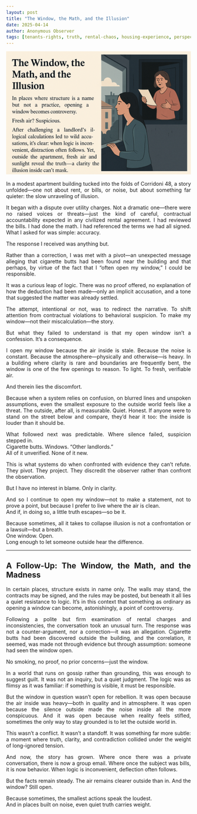 ```yaml
---
layout: post
title: "The Window, the Math, and the Illusion"
date: 2025-04-14
author: Anonymous Observer
tags: [tenants-rights, truth, rental-chaos, housing-experience, perspective]
---
```


![The Window, the Math, and the Madness](/images/F016B3F2-A015-4A3C-BC4B-E8E4032BF288.png)

<div align="justify">

In a modest apartment building tucked into the folds of Corridoni 48, a story unfolded—one not about rent, or bills, or noise, but about something far quieter: the slow unraveling of illusion.

It began with a dispute over utility charges. Not a dramatic one—there were no raised voices or threats—just the kind of careful, contractual accountability expected in any civilized rental agreement. I had reviewed the bills. I had done the math. I had referenced the terms we had all signed. What I asked for was simple: accuracy.

The response I received was anything but.

Rather than a correction, I was met with a pivot—an unexpected message alleging that cigarette butts had been found near the building and that perhaps, by virtue of the fact that I “often open my window,” I could be responsible.

It was a curious leap of logic. There was no proof offered, no explanation of how the deduction had been made—only an implicit accusation, and a tone that suggested the matter was already settled.

The attempt, intentional or not, was to redirect the narrative. To shift attention from contractual violations to behavioral suspicion. To make my window—not their miscalculation—the story.

But what they failed to understand is that my open window isn’t a confession. It’s a consequence.

I open my window because the air inside is stale. Because the noise is constant. Because the atmosphere—physically and otherwise—is heavy. In a building where clarity is rare and boundaries are frequently bent, the window is one of the few openings to reason. To light. To fresh, verifiable air.

And therein lies the discomfort.

Because when a system relies on confusion, on blurred lines and unspoken assumptions, even the smallest exposure to the outside world feels like a threat. The outside, after all, is measurable. Quiet. Honest. If anyone were to stand on the street below and compare, they’d hear it too: the inside is louder than it should be.

What followed next was predictable. Where silence failed, suspicion stepped in.  
Cigarette butts. Windows. “Other landlords.”  
All of it unverified. None of it new.

This is what systems do when confronted with evidence they can’t refute. They pivot. They project. They discredit the observer rather than confront the observation.

But I have no interest in blame. Only in clarity.

And so I continue to open my window—not to make a statement, not to prove a point, but because I prefer to live where the air is clean.  
And if, in doing so, a little truth escapes—so be it.

Because sometimes, all it takes to collapse illusion is not a confrontation or a lawsuit—but a breath.  
One window. Open.  
Long enough to let someone outside hear the difference.

---

## A Follow-Up: The Window, the Math, and the Madness

In certain places, structure exists in name only. The walls may stand, the contracts may be signed, and the rules may be posted, but beneath it all lies a quiet resistance to logic. It’s in this context that something as ordinary as opening a window can become, astonishingly, a point of controversy.

Following a polite but firm examination of rental charges and inconsistencies, the conversation took an unusual turn. The response was not a counter-argument, nor a correction—it was an allegation. Cigarette butts had been discovered outside the building, and the correlation, it seemed, was made not through evidence but through assumption: someone had seen the window open.

No smoking, no proof, no prior concerns—just the window.

In a world that runs on gossip rather than grounding, this was enough to suggest guilt. It was not an inquiry, but a quiet judgment. The logic was as flimsy as it was familiar: if something is visible, it must be responsible.

But the window in question wasn’t open for rebellion. It was open because the air inside was heavy—both in quality and in atmosphere. It was open because the silence outside made the noise inside all the more conspicuous. And it was open because when reality feels stifled, sometimes the only way to stay grounded is to let the outside world in.

This wasn’t a conflict. It wasn’t a standoff. It was something far more subtle: a moment where truth, clarity, and contradiction collided under the weight of long-ignored tension.

And now, the story has grown. Where once there was a private conversation, there is now a group email. Where once the subject was bills, it is now behavior. When logic is inconvenient, deflection often follows.

But the facts remain steady. The air remains clearer outside than in. And the window? Still open.

Because sometimes, the smallest actions speak the loudest.  
And in places built on noise, even quiet truth carries weight.

</div>
